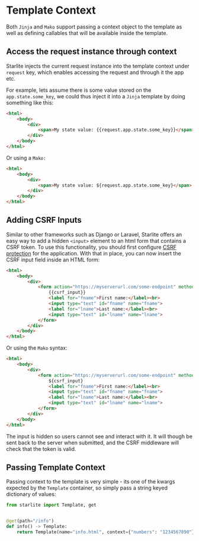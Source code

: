 # Template Context

Both `Jinja` and `Mako` support passing a context object to the template as well as defining callables that will be
available inside the template.

## Access the request instance through context

Starlite injects the current request instance into the template context under `request` key, which enables accessing the
request and through it the app etc.

For example, lets assume there is some value stored on the `app.state.some_key`, we could thus inject it into a `Jinja`
template by doing something like this:

```html
<html>
    <body>
        <div>
            <span>My state value: {{request.app.state.some_key}}</span>
        </div>
    </body>
</html>
```

Or using a `Mako:`

```html
<html>
    <body>
        <div>
            <span>My state value: ${request.app.state.some_key}</span>
        </div>
    </body>
</html>
```

## Adding CSRF Inputs

Similar to other frameworks such as Django or Laravel, Starlite offers an easy way to add a hidden `<input>` element to
an html form that contains a CSRF token. To use this functionality, you should first configure
[CSRF protection](../7-middleware/3-builtin-middlewares/3-csrf-middleware.md) for the application. With that in place,
you can now insert the CSRF input field inside an HTML form:

```html
<html>
    <body>
        <div>
            <form action="https://myserverurl.com/some-endpoint" method="post">
                {{csrf_input}}
                <label for="fname">First name:</label><br>
                <input type="text" id="fname" name="fname">
                <label for="lname">Last name:</label><br>
                <input type="text" id="lname" name="lname">
            </form>
        </div>
    </body>
</html>
```

Or using the `Mako` syntax:

```html
<html>
    <body>
        <div>
            <form action="https://myserverurl.com/some-endpoint" method="post">
                ${csrf_input}
                <label for="fname">First name:</label><br>
                <input type="text" id="fname" name="fname">
                <label for="lname">Last name:</label><br>
                <input type="text" id="lname" name="lname">
            </form>
        </div>
    </body>
</html>
```

The input is hidden so users cannot see and interact with it. It will though be sent back to the server when submitted,
and the CSRF middleware will check that the token is valid.

## Passing Template Context

Passing context to the template is very simple - its one of the kwargs expected by the `Template` container, so simply pass
a string keyed dictionary of values:

```python
from starlite import Template, get


@get(path="/info")
def info() -> Template:
    return Template(name="info.html", context={"numbers": "1234567890"})
```
